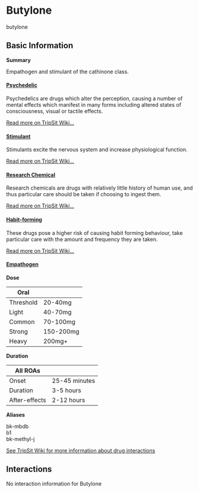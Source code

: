 # Butylone

butylone

## Basic Information

**Summary**

Empathogen and stimulant of the cathinone class.

#### [Psychedelic](/category/psychedelic)

Psychedelics are drugs which alter the perception, causing a number of mental effects which manifest in many forms including altered states of consciousness, visual or tactile effects.

[Read more on TripSit Wiki...](#{category.wiki})

#### [Stimulant](/category/stimulant)

Stimulants excite the nervous system and increase physiological function.

[Read more on TripSit Wiki...](#{category.wiki})

#### [Research Chemical](/category/research-chemical)

Research chemicals are drugs with relatively little history of human use, and thus particular care should be taken if choosing to ingest them.

[Read more on TripSit Wiki...](#{category.wiki})

#### [Habit-forming](/category/habit-forming)

These drugs pose a higher risk of causing habit forming behaviour, take particular care with the amount and frequency they are taken.

[Read more on TripSit Wiki...](#{category.wiki})

#### [Empathogen](/category/empathogen)

**Dose**

| Oral      |           |
| --------- | --------- |
| Threshold | 20-40mg   |
| Light     | 40-70mg   |
| Common    | 70-100mg  |
| Strong    | 150-200mg |
| Heavy     | 200mg+    |

**Duration**

| All ROAs      |               |
| ------------- | ------------- |
| Onset         | 25-45 minutes |
| Duration      | 3-5 hours     |
| After-effects | 2-12 hours    |

**Aliases**

bk-mbdb  
b1  
bk-methyl-j  

[See TripSit Wiki for more information about drug interactions](http://combo.tripsit.me/)

## Interactions

No interaction information for Butylone